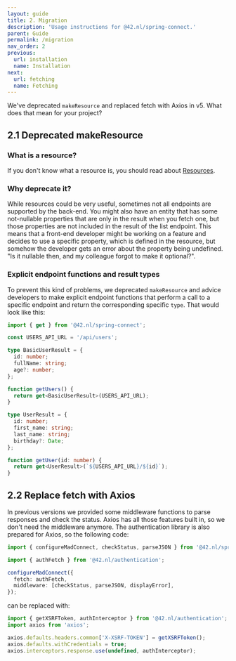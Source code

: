 ```yaml
---
layout: guide
title: 2. Migration
description: 'Usage instructions for @42.nl/spring-connect.'
parent: Guide
permalink: /migration
nav_order: 2
previous:
  url: installation
  name: Installation
next:
  url: fetching
  name: Fetching
---
```


We've deprecated `makeResource` and replaced fetch with Axios in v5.
What does that mean for your project?

## 2.1 Deprecated makeResource

### What is a resource?

If you don't know what a resource is, you should read about [Resources](https://42bv.github.io/mad-spring-connect/resource).

### Why deprecate it?

While resources could be very useful, sometimes not all endpoints are supported by the back-end.
You might also have an entity that has some not-nullable properties that are only in the result
when you fetch one, but those properties are not included in the result of the list endpoint.
This means that a front-end developer might be working on a feature and decides to use a specific
property, which is defined in the resource, but somehow the developer gets an error about the
property being undefined. "Is it nullable then, and my colleague forgot to make it optional?".

### Explicit endpoint functions and result types

To prevent this kind of problems, we deprecated `makeResource` and advice developers to make
explicit endpoint functions that perform a call to a specific endpoint and return the corresponding
specific `type`. That would look like this:

```ts
import { get } from '@42.nl/spring-connect';

const USERS_API_URL = '/api/users';

type BasicUserResult = {
  id: number;
  fullName: string;
  age?: number;
};

function getUsers() {
  return get<BasicUserResult>(USERS_API_URL);
}

type UserResult = {
  id: number;
  first_name: string;
  last_name: string;
  birthday?: Date;
};

function getUser(id: number) {
  return get<UserResult>(`${USERS_API_URL}/${id}`);
}
```

## 2.2 Replace fetch with Axios

In previous versions we provided some middleware functions to parse responses and check the status.
Axios has all those features built in, so we don't need the middleware anymore. The authentication
library is also prepared for Axios, so the following code:

```ts
import { configureMadConnect, checkStatus, parseJSON } from '@42.nl/spring-connect';

import { authFetch } from '@42.nl/authentication';

configureMadConnect({
  fetch: authFetch,
  middleware: [checkStatus, parseJSON, displayError],
});
```

can be replaced with:

```ts
import { getXSRFToken, authInterceptor } from '@42.nl/authentication';
import axios from 'axios';

axios.defaults.headers.common['X-XSRF-TOKEN'] = getXSRFToken();
axios.defaults.withCredentials = true;
axios.interceptors.response.use(undefined, authInterceptor);
```
